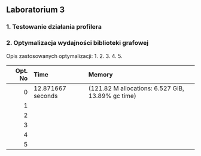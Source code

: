 ## Laboratorium 3
### 1. Testowanie działania profilera

### 2. Optymalizacja wydajności biblioteki grafowej

Opis zastosowanych optymalizacji:
1.
2.
3.
4.
5.

| Opt. No | Time              | Memory          |
|--------:|:------------------|:----------------|
|      0  | 12.871667 seconds | (121.82 M allocations: 6.527 GiB, 13.89% gc time) |
|      1  |  |  |
|      2  |  |  |
|      3  |  |  |
|      4  |  |  |
|      5  |  |  |
